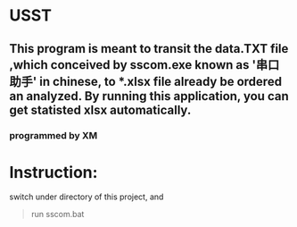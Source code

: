 # USST
## This program is meant to transit the data.TXT file ,which conceived by sscom.exe known as '串口助手' in chinese, to *.xlsx file already be ordered an analyzed. By running this application, you can get statisted xlsx automatically.
### programmed by XM
# Instruction:
switch under directory of this project, and
> run sscom.bat
